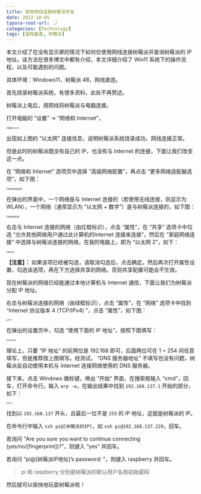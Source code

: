 ```yaml
---
title: 使用网线连接树莓派开发
date: 2022-10-05
typora-root-url: ./
categories: [Technology]
tags: [留档备查, 树莓派]
---
```


本文介绍了在没有显示屏的情况下如何仅使用网线连接树莓派并查询树莓派的 IP 地址。该方法在很多博文中都有介绍，本文详细介绍了 Win11 系统下的操作流程，以及可能遇到的问题。

具体环境：Windows11，树莓派 4B，网线直连。

<!--more-->

首先烧录树莓派系统，有很多资料，此处不再赘述。

树莓派上电后，用网线将树莓派与电脑连接。

打开电脑的 “设置” -> “网络和 Internet”，

<img src="/使用网线连接树莓派开发/网络和 internet.png" alt="网络和 internet" style="zoom:30%;" />

出现如上图的 “以太网” 连接信息，说明树莓派系统烧录成功，网线连接正常。

但是此时的树莓派既没有自己的 IP，也没有与 Internet 的连接，下面让我们改变这一点。

在 “网络和 Internet” 选项页中选择 “高级网络配置”，再点击 “更多网络适配器选项”，如下图：

<img src="/使用网线连接树莓派开发/更多网络适配器选项.png" alt="更多网络适配器选项" style="zoom:30%;" />

在弹出的界面中，一个网络是与 Internet 连接的（若使用无线连接，则显示为 WLAN），一个网络（通常显示为 “以太网 + 数字”）是与树莓派连接的，如下图：

<img src="/使用网线连接树莓派开发/网络适配器详细.png" alt="网络适配器详细" style="zoom:30%;" />

右击与 Internet 连接的网络（由红框标识），点击 “属性”，在 “共享” 选项卡中勾选 “允许其他网络用户通过此计算机的Internet 连接来连接”，然后在 “家庭网络连接” 中选择与树莓派连接的网络，在我的电脑上，即为 “以太网 2”，如下：

<img src="/使用网线连接树莓派开发/连接共享.png" alt="连接共享" style="zoom:30%;" />

**【注意】：** 如果该项已经被勾选，请取消勾选后，点击确定。然后再次打开属性设置，勾选该选项，再在下方选择共享的网络。否则共享配置可能会不生效。

现在树莓派的网络已经能通过本地计算机与 Internet 通信，下面让我们为树莓派分配 IP 地址。

右击与树莓派连接的网络（由绿框标识），点击 “属性”，在 “网络” 选项卡中找到 “Internet 协议版本 4 (TCP/IPv4) ”，点击 “属性”，如下图：

<img src="/使用网线连接树莓派开发/IPV4.png" alt="IPV4" style="zoom:30%;" />

在弹出的设置页中，勾选 “使用下面的 IP 地址”，按照下图填写：

<img src="/使用网线连接树莓派开发/IPV4手动IP.png" alt="IPV4手动IP" style="zoom:30%;" />

理论上，只要 “IP 地址” 的前两位是 192.168 即可，后面两位可在 1 ~ 254 间任意填写，但是推荐按上图填写。经测试， “DNS 服务器地址” 不填写也没有问题，树莓派会自动使用本机与 Internet 连接网络使用的 DNS 服务器。

接下来，点击 Windows 徽标键，唤出 “开始” 界面，在搜索框输入 “cmd”，回车，打开命令行。输入 `arp -a`，在输出结果中找到 `192.168.137.1` 开始的部分，如下：

<img src="/使用网线连接树莓派开发/arp-a.png" alt="arp-a" style="zoom:30%;" />

找到以 `192.168.137` 开头，且最后一位不是 `255` 的 IP 地址，这就是树莓派的 IP。

在命令行中输入 `ssh pi@[树莓派的IP]`，如 `ssh pi@192.168.137.229`，回车。

若询问 “Are you sure you want to continue connecting (yes/no/[fingerprint])?”，则键入 “yes” 并回车。

若询问 “pi@[树莓派IP地址]’s password: ”，则键入 raspberry 并回车。

> pi 和 raspberry 分别是树莓派的默认用户名和初始密码

然后就可以愉快地玩耍树莓派啦！


